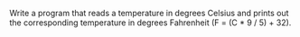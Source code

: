 Write a program that reads a temperature in degrees Celsius and prints out the 
corresponding temperature in degrees Fahrenheit (F = (C * 9 / 5) + 32). 
